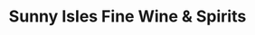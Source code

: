 ---
title: "Sunny Isles Fine Wine & Spirits"
url: /sunny-isles-beach/sunny-isles-fine-wine-and-spirits/
shop: alcohol
---